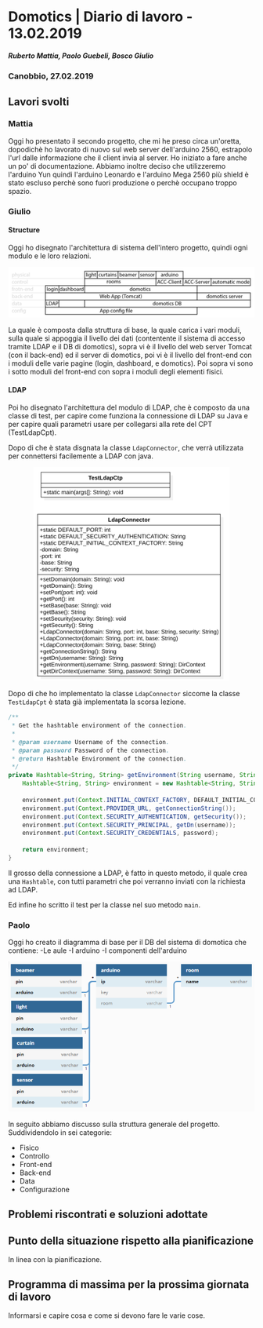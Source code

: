 # Domotics | Diario di lavoro - 13.02.2019

##### Ruberto Mattia, Paolo Guebeli, Bosco Giulio

### Canobbio, 27.02.2019

## Lavori svolti

### Mattia

Oggi ho presentato il secondo progetto, che mi he preso circa un'oretta, dopodichè ho lavorato di nuovo sul web server dell'arduino 2560, estrapolo l'url dalle informazione che il client invia al server. Ho iniziato a fare anche un po' di documentazione. Abbiamo inoltre deciso che utilizzeremo l'arduino Yun quindi l'arduino Leonardo e l'arduino Mega 2560 più shield è stato escluso perchè sono fuori produzione o perchè occupano troppo spazio.

### Giulio

#### Structure

Oggi ho disegnato l'architettura di sistema dell'intero progetto, quindi ogni modulo e le loro
relazioni.

![archiettura sistema](../doc/img/full_system_architetture.png)

La quale &egrave; composta dalla struttura di base, la quale carica i vari moduli, sulla quale si
appoggia il livello dei dati (contentente il sistema di accesso tramite LDAP e il DB di domotics),
sopra vi &egrave; il livello del web server Tomcat (con il back-end) ed il server di domotics,
poi vi &egrave; il livello del front-end con i moduli delle varie pagine (login, dashboard, e
domotics). Poi sopra vi sono i sotto moduli del front-end con sopra i moduli degli elementi fisici.

#### LDAP

Poi ho disegnato l'architettura del modulo di LDAP, che &egrave; composto da una classe di test, per
capire come funziona la connessione di LDAP su Java e per capire quali parametri usare
per collegarsi alla rete del CPT (TestLdapCpt).

Dopo di che &egrave; stata disgnata la classe `LdapConnector`, che verr&agrave; utilizzata per
connettersi facilemente a LDAP con java.

<p style="text-align:center">
    <img src="../doc/img/ldap/uml.png" style="width:400px">
</p>

Dopo di che ho implementato la classe `LdapConnector` siccome la classe `TestLdapCpt` &egrave; stata
gi&agrave; implementata la scorsa lezione.

```java
/**
 * Get the hashtable environment of the connection.
 *
 * @param username Username of the connection.
 * @param password Password of the connection.
 * @return Hashtable Environment of the connection.
 */
private Hashtable<String, String> getEnvironment(String username, String password) {
    Hashtable<String, String> environment = new Hashtable<String, String>();

    environment.put(Context.INITIAL_CONTEXT_FACTORY, DEFAULT_INITIAL_CONTEXT_FACTORY);
    environment.put(Context.PROVIDER_URL, getConnectionString());
    environment.put(Context.SECURITY_AUTHENTICATION, getSecurity());
    environment.put(Context.SECURITY_PRINCIPAL, getDn(username));
    environment.put(Context.SECURITY_CREDENTIALS, password);

    return environment;
}
```

Il grosso della connessione a LDAP, &egrave; fatto in questo metodo, il quale crea una `Hashtable`,
con tutti parametri che poi verranno inviati con la richiesta ad LDAP.

Ed infine ho scritto il test per la classe nel suo metodo `main`.

### Paolo

Oggi ho creato il diagramma di base per il DB del sistema di domotica che contiene:
-Le aule
-I arduino
-I componenti dell'arduino

![DB diagram](../doc/img/db/DbDiagram.PNG "DB diagram")

In seguito abbiamo discusso sulla struttura generale del progetto.
Suddividendolo in sei categorie:
- Fisico
- Controllo
- Front-end
- Back-end
- Data
- Configurazione


##  Problemi riscontrati e soluzioni adottate


##  Punto della situazione rispetto alla pianificazione
In linea con la pianificazione.


## Programma di massima per la prossima giornata di lavoro
Informarsi e capire cosa e come si devono fare le varie cose.
